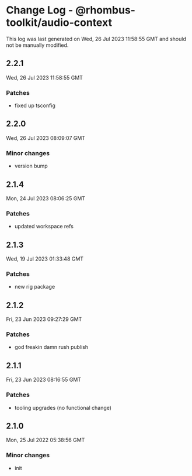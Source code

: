 # Change Log - @rhombus-toolkit/audio-context

This log was last generated on Wed, 26 Jul 2023 11:58:55 GMT and should not be manually modified.

## 2.2.1
Wed, 26 Jul 2023 11:58:55 GMT

### Patches

- fixed up tsconfig

## 2.2.0
Wed, 26 Jul 2023 08:09:07 GMT

### Minor changes

- version bump

## 2.1.4
Mon, 24 Jul 2023 08:06:25 GMT

### Patches

- updated workspace refs

## 2.1.3
Wed, 19 Jul 2023 01:33:48 GMT

### Patches

- new rig package

## 2.1.2
Fri, 23 Jun 2023 09:27:29 GMT

### Patches

- god freakin damn rush publish

## 2.1.1
Fri, 23 Jun 2023 08:16:55 GMT

### Patches

- tooling upgrades (no functional change)

## 2.1.0
Mon, 25 Jul 2022 05:38:56 GMT

### Minor changes

- init

